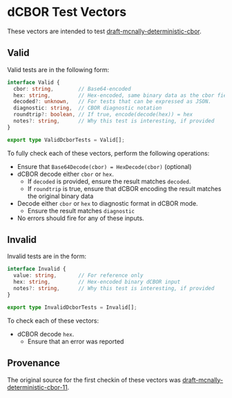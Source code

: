 # dCBOR Test Vectors

These vectors are intended to test
[draft-mcnally-deterministic-cbor](https://www.ietf.org/archive/id/draft-mcnally-deterministic-cbor-11.txt).

## Valid

Valid tests are in the following form:

```ts
interface Valid {
  cbor: string,        // Base64-encoded
  hex: string,         // Hex-encoded, same binary data as the cbor field
  decoded?: unknown,   // For tests that can be expressed as JSON.
  diagnostic: string,  // CBOR diagnostic notation
  roundtrip?: boolean, // If true, encode(decode(hex)) = hex
  notes?: string,      // Why this test is interesting, if provided
}

export type ValidDcborTests = Valid[];
```

To fully check each of these vectors, perform the following operations:

- Ensure that `Base64Decode(cbor) = HexDecode(cbor)` (optional)
- dCBOR decode either `cbor` or `hex`.
  - If `decoded` is provided, ensure the result matches `decoded`.
  - If `roundtrip` is true, ensure that dCBOR encoding the result matches
    the original binary data
- Decode either `cbor` or `hex` to diagnostic format in dCBOR mode.
  - Ensure the result matches `diagnostic`
- No errors should fire for any of these inputs.

## Invalid

Invalid tests are in the form:

```ts
interface Invalid {
  value: string,       // For reference only
  hex: string,         // Hex-encoded binary dCBOR input
  notes?: string,      // Why this test is interesting, if provided
}

export type InvalidDcborTests = Invalid[];
```

To check each of these vectors:

- dCBOR decode `hex`.
  - Ensure that an error was reported

## Provenance

The original source for the first checkin of these vectors was
[draft-mcnally-deterministic-cbor-11](https://www.ietf.org/archive/id/draft-mcnally-deterministic-cbor-11.txt).
